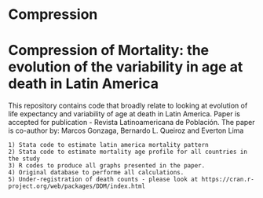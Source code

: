 # Compression
# Compression of Mortality: the evolution of the variability in age at death in Latin America

This repository contains code that broadly relate to looking at evolution of life expectancy and variability of age at death in Latin America. Paper is accepted for publication - Revista Latinoamericana de Población. The paper is co-author by: Marcos Gonzaga, Bernardo L. Queiroz and Everton Lima

    1) Stata code to estimate latin america mortality pattern
    2) Stata code to estimate mortality age profile for all countries in the study
    3) R codes to produce all graphs presented in the paper.
    4) Original database to performe all calculations. 
    5) Under-registration of death counts - please look at https://cran.r-project.org/web/packages/DDM/index.html
    
